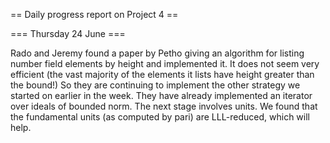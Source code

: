 == Daily progress report on Project 4 ==

=== Thursday 24 June ===


Rado and Jeremy found a paper by Petho giving an algorithm for listing number field elements by height and implemented it.  It does not seem very efficient (the vast majority of the elements it lists have height greater than the bound!)  So they are continuing to implement the other strategy we started on earlier in the week.  They have already implemented an iterator over ideals of bounded norm.  The next stage involves units.  We found that the fundamental units (as computed by pari) are LLL-reduced, which will help.  
